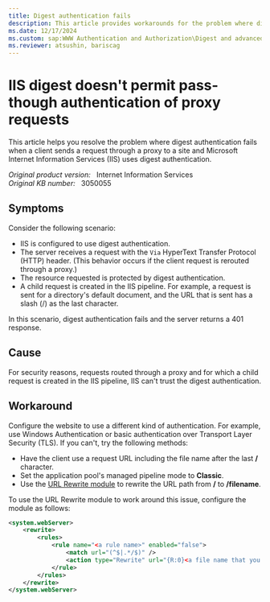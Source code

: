 ```yaml
---
title: Digest authentication fails
description: This article provides workarounds for the problem where digest authentication fails when a client sends a request through a proxy to a site IIS using digest authentication.
ms.date: 12/17/2024
ms.custom: sap:WWW Authentication and Authorization\Digest and advanced digest authentication
ms.reviewer: atsushin, bariscag
---
```

# IIS digest doesn't permit pass-though authentication of proxy requests

This article helps you resolve the problem where digest authentication fails when a client sends a request through a proxy to a site and Microsoft Internet Information Services (IIS) uses digest authentication.

_Original product version:_ &nbsp; Internet Information Services  
_Original KB number:_ &nbsp; 3050055

## Symptoms

Consider the following scenario:

- IIS is configured to use digest authentication.
- The server receives a request with the `Via` HyperText Transfer Protocol (HTTP) header. (This behavior occurs if the client request is rerouted through a proxy.)
- The resource requested is protected by digest authentication.
- A child request is created in the IIS pipeline. For example, a request is sent for a directory's default document, and the URL that is sent has a slash (/) as the last character.

In this scenario, digest authentication fails and the server returns a 401 response.

## Cause

For security reasons, requests routed through a proxy and for which a child request is created in the IIS pipeline, IIS can't trust the digest authentication.

## Workaround

Configure the website to use a different kind of authentication. For example, use Windows Authentication or basic authentication over Transport Layer Security (TLS). If you can't, try the following methods:

- Have the client use a request URL including the file name after the last **/** character.
- Set the application pool's managed pipeline mode to **Classic**.
- Use the [URL Rewrite module](https://www.iis.net/downloads/microsoft/url-rewrite) to rewrite the URL path from **/** to **/filename**.

To use the URL Rewrite module to work around this issue, configure the module as follows:

```xml
<system.webServer>
    <rewrite>
        <rules>
            <rule name="<a rule name>" enabled="false">
                <match url="(^$|.*/$)" />
                <action type="Rewrite" url="{R:0}<a file name that you want the users to access>" />
            </rule>
        </rules>
    </rewrite>
</system.webServer>
```

